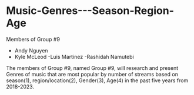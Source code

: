 # Music-Genres---Season-Region-Age

Members of Group #9
- Andy Nguyen
- Kyle McLeod
-Luis Martinez
-Rashidah Namutebi

The members of Group #9, named Group #9, will research and present Genres of music that are most popular by number of streams based on season(1), region/location(2), Gender(3), Age(4) in the past five years from 2018-2023.
